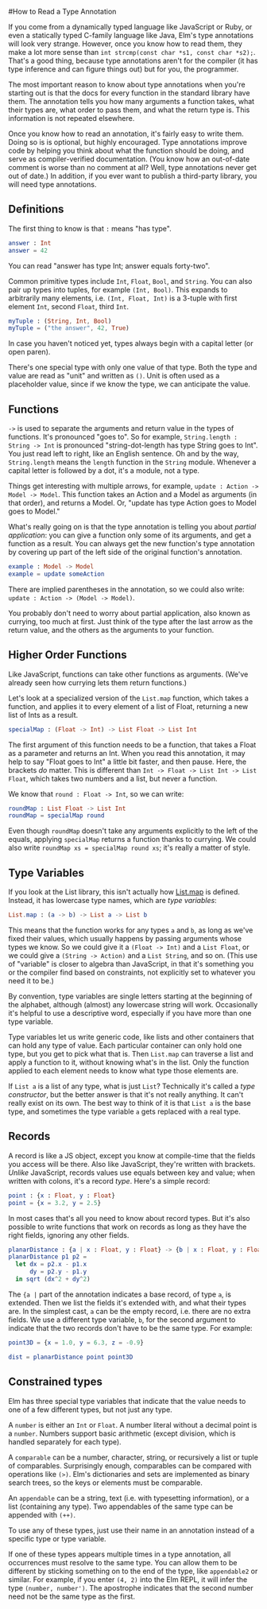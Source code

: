 #How to Read a Type Annotation

If you come from a dynamically typed language like JavaScript or Ruby, or even a statically typed C-family language like
Java, Elm's type annotations will look very strange. However, once you know how to read them, they make a lot more sense
than `int strcmp(const char *s1, const char *s2);`. That's a good thing, because type annotations aren't for the
compiler (it has type inference and can figure things out) but for you, the programmer.

The most important reason to know about type annotations when you're starting out is that the docs for every function
in the standard library have them. The annotation tells you how many arguments a function takes, what their types are,
what order to pass them, and what the return type is. This information is not repeated elsewhere.

Once you know how to read an annotation, it's fairly easy to write them. Doing so is is optional, but highly encouraged.
Type annotations improve code by helping you think about what the function should be doing, and serve as
compiler-verified documentation. (You know how an out-of-date comment is worse than no comment at all? Well, type
annotations never get out of date.) In addition, if you ever want to publish a third-party library, you will need type
annotations.

## Definitions

The first thing to know is that `:` means "has type".

```elm
answer : Int
answer = 42
```

You can read "answer has type Int; answer equals forty-two".

Common primitive types include `Int`, `Float`, `Bool`, and `String`. You can also pair up types into tuples, for example
`(Int, Bool)`. This expands to arbitrarily many elements, i.e. `(Int, Float, Int)` is a 3-tuple with first element `Int`,
second `Float`, third `Int`.

```elm
myTuple : (String, Int, Bool)
myTuple = ("the answer", 42, True)
```

In case you haven't noticed yet, types always begin with a capital letter (or open paren).

There's one special type with only one value of that type. Both the type and value are read as "unit" and written as
`()`. Unit is often used as a placeholder value, since if we know the type, we can anticipate the value.

## Functions

`->` is used to separate the arguments and return value in the types of functions. It's pronounced "goes to". So for
example, `String.length : String -> Int` is pronounced "string-dot-length has type String goes to Int". You just read
left to right, like an English sentence. Oh and by the way, `String.length` means the `length` function in the `String`
module. Whenever a capital letter is followed by a dot, it's a module, not a type.

Things get interesting with multiple arrows, for example, `update : Action -> Model -> Model`. This function takes an
Action and a Model as arguments (in that order), and returns a Model. Or, "update has type Action goes to Model goes to
Model."

What's really going on is that the type annotation is telling you about *partial application*: you can give a function
only some of its arguments, and get a function as a result. You can always get the new function's type annotation by
covering up part of the left side of the original function's annotation.

```elm
example : Model -> Model
example = update someAction
```

There are implied parentheses in the annotation, so we could also write: `update : Action -> (Model -> Model)`.

You probably don't need to worry about partial application, also known as currying, too much at first. Just think of the
type after the last arrow as the return value, and the others as the arguments to your function.

## Higher Order Functions

Like JavaScript, functions can take other functions as arguments. (We've already seen how currying lets them return
functions.)

Let's look at a specialized version of the `List.map` function, which takes a function, and applies it to every element
of a list of Float, returning a new list of Ints as a result.

```elm
specialMap : (Float -> Int) -> List Float -> List Int
```

The first argument of this function needs to be a function, that takes a Float as a parameter and returns an Int. When
you read this annotation, it may help to say "Float goes to Int" a little bit faster, and then pause. Here, the brackets
*do* matter. This is different than `Int -> Float -> List Int -> List Float`, which takes two numbers and a
list, but never a function.

We know that `round : Float -> Int`, so we can write:

```elm
roundMap : List Float -> List Int
roundMap = specialMap round
```

Even though `roundMap` doesn't take any arguments explicitly to the left of the equals, applying `specialMap` returns a
function thanks to currying. We could also write `roundMap xs = specialMap round xs`; it's really a matter of style.

## Type Variables

If you look at the List library, this isn't actually how
[List.map](http://package.elm-lang.org/packages/elm-lang/core/latest/List#map) is defined. Instead, it has lowercase
type names, which are *type variables*:

```elm
List.map : (a -> b) -> List a -> List b
```

This means that the function works for any types `a` and `b`, as long as we've fixed their values, which usually happens
by passing arguments whose types we know. So we could give it a `(Float -> Int)` and a `List Float`, or we could give a
`(String -> Action)` and a `List String`, and so on. (This use of "variable" is closer to algebra than JavaScript, in
that it's something you or the compiler find based on constraints, not explicitly set to whatever you need it to be.)

By convention, type variables are single letters starting at the beginning of the alphabet, although (almost) any
lowercase string will work. Occasionally it's helpful to use a descriptive word, especially if you have more than one
type variable.

Type variables let us write generic code, like lists and other containers that can hold any type of value. Each
particular container can only hold one type, but you get to pick what that is. Then `List.map` can traverse a list and
apply a function to it, without knowing what's in the list. Only the function applied to each element needs to know what
type those elements are.

If `List a` is a list of any type, what is just `List`? Technically it's called a *type constructor*, but the better
answer is that it's not really anything. It can't really exist on its own. The best way to think of it is that `List a`
is the base type, and sometimes the type variable `a` gets replaced with a real type.

## Records

A record is like a JS object, except you know at compile-time that the fields you access will be there. Also like
JavaScript, they're written with brackets. *Unlike* JavaScript, records values use equals between key and value; when
written with colons, it's a record *type*. Here's a simple record:

```elm
point : {x : Float, y : Float}
point = {x = 3.2, y = 2.5}
```

In most cases that's all you need to know about record types. But it's also possible to write functions that work on
records as long as they have the right fields, ignoring any other fields.

```elm
planarDistance : {a | x : Float, y : Float} -> {b | x : Float, y : Float} -> Float
planarDistance p1 p2 =
  let dx = p2.x - p1.x
      dy = p2.y - p1.y
  in sqrt (dx^2 + dy^2)
```

The `{a |` part of the annotation indicates a base record, of type `a`, is extended. Then we list the fields it's
extended with, and what their types are. In the simplest cast, `a` can be the empty record, i.e. there are no extra
fields. We use a different type variable, `b`, for the second argument to indicate that the two records don't have to be
the same type. For example:

```elm
point3D = {x = 1.0, y = 6.3, z = -0.9}

dist = planarDistance point point3D
```

## Constrained types

Elm has three special type variables that indicate that the value needs to one of a few different types, but not just
any type.

A `number` is either an `Int` or `Float`. A number literal without a decimal point is a `number`. Numbers support
basic arithmetic (except division, which is handled separately for each type).

A `comparable` can be a number, character, string, or recursively a list or tuple of comparables. Surprisingly enough,
comparables can be compared with operations like `(>)`. Elm's dictionaries and sets are implemented as binary search
trees, so the keys or elements must be comparable.

An `appendable` can be a string, text (i.e. with typesetting information), or a list (containing any type). Two
appendables of the same type can be appended with `(++)`.

To use any of these types, just use their name in an annotation instead of a specific type or type variable.

If one of these types appears multiple times in a type annotation, all occurrences must resolve to the same type. You
can allow them to be different by sticking something on to the end of the type, like `appendable2` or similar. For
example, if you enter `(4, 2)` into the Elm REPL, it will infer the type `(number, number')`. The apostrophe indicates
that the second number need not be the same type as the first.
